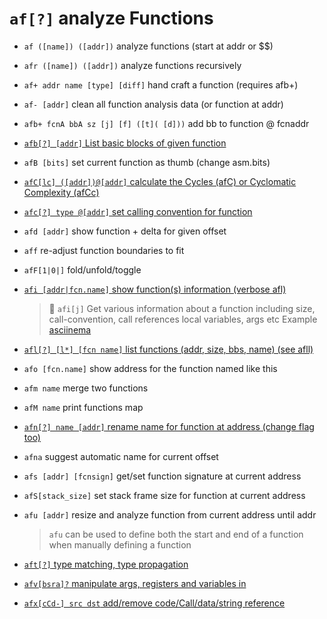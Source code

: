 <!-- TITLE: af -->

#  `af[?]`   analyze Functions

- `af ([name]) ([addr])`   analyze functions (start at addr or $$)

- `afr ([name]) ([addr])`   analyze functions recursively

- `af+ addr name [type] [diff]`   hand craft a function (requires afb+)

- `af- [addr]`   clean all function analysis data (or function at addr)
- `afb+ fcnA bbA sz [j] [f] ([t]( [d]))`   add bb to function @ fcnaddr
- [ `afb[?] [addr]`   List basic blocks of given function](/options/a/af/afb)
- `afB [bits]`   set current function as thumb (change asm.bits)
- [ `afC[lc] ([addr])@[addr]`   calculate the Cycles (afC) or Cyclomatic Complexity (afCc)](/options/a/af/afC)
- [ `afc[?] type @[addr]`   set calling convention for function](/options/a/af/af_small_c)
- `afd [addr]` show function + delta for given offset
- `aff`   re-adjust function boundaries to fit

- `afF[1|0|]`   fold/unfold/toggle
- [ `afi [addr|fcn.name]`   show function(s) information (verbose afl)](/options/a/af/afi)
	> 🚀 `afi[j]` Get various information about a function including size, call-convention, call references local variables, args etc Example [asciinema](https://asciinema.org/a/p3P1PWA5PvLb0LADUXiXIbr9S)
- [ `afl[?] [l*] [fcn name]`   list functions (addr, size, bbs, name) (see afll)](/options/a/af/afl)

- `afo [fcn.name]`   show address for the function named like this

- `afm name`   merge two functions


- `afM name`   print functions map
- [ `afn[?] name [addr]`   rename name for function at address (change flag too)](/options/a/af/afn)

- `afna`   suggest automatic name for current offset
- `afs [addr] [fcnsign]`   get/set function signature at current address
- `afS[stack_size]`   set stack frame size for function at current address
- `afu [addr]`   resize and analyze function from current address until addr
	> `afu` can be used to define both the start and end of a function when manually defining a function
- [ `aft[?]`   type matching, type propagation](/options/a/af/aft)
- [ `afv[bsra]?`   manipulate args, registers and variables in](/options/a/af/afv)
- [ `afx[cCd-] src dst`   add/remove code/Call/data/string reference](/options/a/af/afx)

<p hidden>af afr af+ af- afb+ afB afC afc aff afF afi afl afo afm afM afn afna afs afS afu aft afv afx</p>